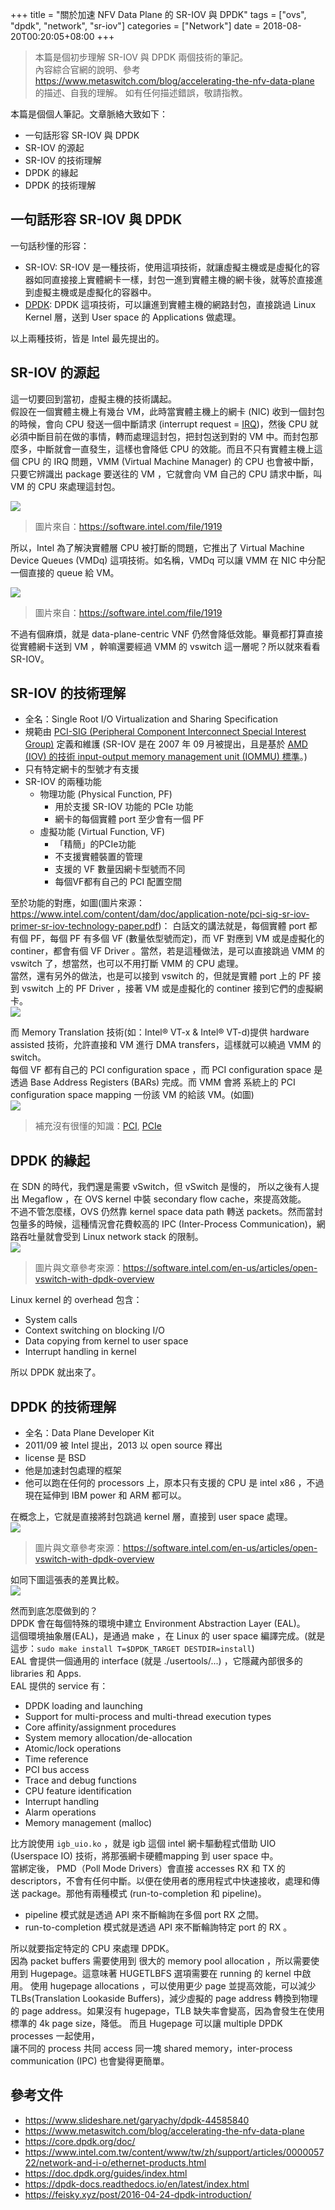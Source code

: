 +++
title = "關於加速 NFV Data Plane 的 SR-IOV 與 DPDK"
tags = ["ovs", "dpdk", "network", "sr-iov"]
categories = ["Network"]
date = 2018-08-20T00:20:05+08:00
+++

> 本篇是個初步理解 SR-IOV 與 DPDK 兩個技術的筆記。  
內容綜合官網的說明、參考 https://www.metaswitch.com/blog/accelerating-the-nfv-data-plane 的描述、自我的理解。 如有任何描述錯誤，敬請指教。  

本篇是個個人筆記。文章脈絡大致如下：  

- 一句話形容 SR-IOV 與 DPDK
- SR-IOV 的源起
- SR-IOV 的技術理解
- DPDK 的緣起
- DPDK 的技術理解

## 一句話形容 SR-IOV 與 DPDK

一句話秒懂的形容：  

- SR-IOV: SR-IOV 是一種技術，使用這項技術，就讓虛擬主機或是虛擬化的容器如同直接接上實體網卡一樣，封包一進到實體主機的網卡後，就等於直接進到虛擬主機或是虛擬化的容器中。
- [DPDK](https://www.dpdk.org/): DPDK 這項技術，可以讓進到實體主機的網路封包，直接跳過 Linux Kernel 層，送到 User space 的 Applications 做處理。
  
以上兩種技術，皆是 Intel 最先提出的。  

## SR-IOV 的源起

這一切要回到當初，虛擬主機的技術講起。  
假設在一個實體主機上有幾台 VM，此時當實體主機上的網卡 (NIC) 收到一個封包的時候，會向 CPU 發送一個中斷請求 (interrupt request = [IRQ](https://linuxgazette.net/issue38/blanchard.html))，然後 CPU 就必須中斷目前在做的事情，轉而處理這封包，把封包送到對的 VM 中。而封包那麼多，中斷就會一直發生，這樣也會降低 CPU 的效能。而且不只有實體主機上這個 CPU 的 IRQ 問題，VMM (Virtual Machine Manager) 的 CPU 也會被中斷，只要它辨識出 package 要送往的 VM ，它就會向 VM 自己的 CPU 請求中斷，叫 VM 的 CPU 來處理這封包。  
  
![](https://i.imgur.com/ltZut6A.png)  

> 圖片來自：https://software.intel.com/file/1919
  
所以，Intel 為了解決實體層 CPU 被打斷的問題，它推出了 Virtual Machine Device Queues (VMDq) 這項技術。如名稱，VMDq 可以讓 VMM 在 NIC 中分配一個直接的 queue 給 VM。  
  
![](https://i.imgur.com/2Qk6CXc.png)  

> 圖片來自：https://software.intel.com/file/1919  
  
不過有個麻煩，就是 data-plane-centric VNF 仍然會降低效能。畢竟都打算直接從實體網卡送到 VM ，幹嘛還要經過 VMM 的 vswitch 這一層呢？所以就來看看 SR-IOV。  

## SR-IOV 的技術理解

- 全名：Single Root I/O Virtualization and Sharing Specification
- 規範由 [PCI-SIG (Peripheral Component Interconnect Special Interest Group)](https://pcisig.com/) 定義和維護 (SR-IOV 是在 2007 年 09 月被提出，且是基於 [AMD (IOV) 的技術 input-output memory management unit (IOMMU) 標準](https://support.amd.com/TechDocs/48882_IOMMU.pdf)。)
- 只有特定網卡的型號才有支援
- SR-IOV 的兩種功能
    - 物理功能 (Physical Function, PF)
        - 用於支援 SR-IOV 功能的 PCIe 功能
        - 網卡的每個實體 port 至少會有一個 PF
    - 虛擬功能 (Virtual Function, VF)
        - 「精簡」的PCIe功能
        - 不支援實體裝置的管理
        - 支援的 VF 數量因網卡型號而不同
        - 每個VF都有自己的 PCI 配置空間

至於功能的對應，如圖(圖片來源：https://www.intel.com/content/dam/doc/application-note/pci-sig-sr-iov-primer-sr-iov-technology-paper.pdf)： 
白話文的講法就是，每個實體 port 都有個 PF，每個 PF 有多個 VF (數量依型號而定)，而 VF 對應到 VM 或是虛擬化的 continer，都會有個 VF Driver 。當然，若是這種做法，是可以直接跳過 VMM 的 vswitch 了，想當然，也可以不用打斷 VMM 的 CPU 處理。  
當然，還有另外的做法，也是可以接到 vswitch 的，但就是實體 port 上的 PF 接到 vswitch 上的 PF Driver ，接著 VM 或是虛擬化的 continer 接到它們的虛擬網卡。  
![](https://i.imgur.com/bimcJYu.png)  
  
而 Memory Translation 技術(如：Intel® VT-x & Intel® VT-d)提供 hardware assisted 技術，允許直接和 VM 進行 DMA transfers，這樣就可以繞過 VMM 的 switch。  
每個 VF 都有自己的 PCI configuration space ，而 PCI configuration space 是透過 Base Address Registers (BARs) 完成。而 VMM 會將 系統上的 PCI configuration space mapping 一份該 VM 的給該 VM。(如圖)  
![](https://i.imgur.com/8c9WFYN.png)  
  
> 補充沒有很懂的知識：[PCI](https://wiki.osdev.org/PCI), [PCIe](https://zh.wikipedia.org/wiki/PCI_Express)  
  
## DPDK 的緣起

在 SDN 的時代，我們還是需要 vSwitch，但 vSwitch 是慢的， 所以之後有人提出 Megaflow ，在 OVS kernel 中裝 secondary flow cache，來提高效能。  
不過不管怎麼樣，OVS 仍然靠 kernel space data path 轉送 packets。然而當封包量多的時候，這種情況會花費較高的 IPC (Inter-Process Communication)，網路吞吐量就會受到 Linux network stack 的限制。  
![](https://i.imgur.com/8JjcMPJ.png)  

> 圖片與文章參考來源：https://software.intel.com/en-us/articles/open-vswitch-with-dpdk-overview  
  
Linux kernel 的 overhead 包含：  

- System calls
- Context switching on blocking I/O
- Data copying from kernel to user space
- Interrupt handling in kernel 

所以 DPDK 就出來了。  

## DPDK 的技術理解

- 全名：Data Plane Developer Kit 
- 2011/09 被 Intel 提出，2013 以 open source 釋出
- license 是 BSD
- 他是加速封包處理的框架
- 他可以跑在任何的 processors 上，原本只有支援的 CPU 是 intel x86 ，不過現在延伸到 IBM power 和 ARM 都可以。

在概念上，它就是直接將封包跳過 kernel 層，直接到 user space 處理。  
![](https://i.imgur.com/KTBX4Dk.png)  
> 圖片與文章參考來源：https://software.intel.com/en-us/articles/open-vswitch-with-dpdk-overview

如同下圖這張表的差異比較。  
![](https://i.imgur.com/zWlbD2m.png)
  
然而到底怎麼做到的？  
DPDK 會在每個特殊的環境中建立 Environment Abstraction Layer (EAL)。  
這個環境抽象層(EAL)，是通過 make ，在 Linux 的 user space 編譯完成。(就是這步：`sudo make install T=$DPDK_TARGET DESTDIR=install`)  
EAL 會提供一個通用的 interface (就是 ./usertools/...) ，它隱藏內部很多的 libraries 和 Apps.  
EAL 提供的 service 有：  

- DPDK loading and launching
- Support for multi-process and multi-thread execution types
- Core affinity/assignment procedures
- System memory allocation/de-allocation
- Atomic/lock operations
- Time reference
- PCI bus access
- Trace and debug functions
- CPU feature identification
- Interrupt handling
- Alarm operations
- Memory management (malloc)

比方說使用 `igb_uio.ko` ，就是 igb 這個 intel 網卡驅動程式借助 UIO (Userspace IO) 技術，將那張網卡硬體mapping 到 user space 中。  
當綁定後， PMD（Poll Mode Drivers）會直接 accesses RX 和 TX 的 descriptors，不會有任何中斷。以便在使用者的應用程式中快速接收，處理和傳送 package。那他有兩種模式 (run-to-completion 和 pipeline)。  
  
- pipeline 模式就是透過 API 來不斷輪詢在多個 port RX 之間。
- run-to-completion 模式就是透過 API 來不斷輪詢特定 port 的 RX 。

所以就要指定特定的 CPU 來處理 DPDK。  
因為 packet buffers 需要使用到 很大的 memory pool allocation ，所以需要使用到 Hugepage。這意味著 HUGETLBFS 選項需要在 running 的 kernel 中啟用。
使用 hugepage allocations ，可以使用更少 page 並提高效能，可以減少 TLBs(Translation Lookaside Buffers)，減少虛擬的 page address 轉換到物理的 page address。如果沒有 hugepage，TLB 缺失率會變高，因為會發生在使用標準的 4k page size，降低。
而且 Hugepage 可以讓 multiple DPDK processes 一起使用，  
讓不同的 process 共同 access 同一塊 shared memory，inter-process communication (IPC) 也會變得更簡單。  

## 參考文件

- https://www.slideshare.net/garyachy/dpdk-44585840
- https://www.metaswitch.com/blog/accelerating-the-nfv-data-plane
- https://core.dpdk.org/doc/
- https://www.intel.com.tw/content/www/tw/zh/support/articles/000005722/network-and-i-o/ethernet-products.html
- https://doc.dpdk.org/guides/index.html
- https://dpdk-docs.readthedocs.io/en/latest/index.html
- https://feisky.xyz/post/2016-04-24-dpdk-introduction/
